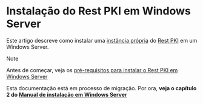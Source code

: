 ﻿# Instalação do Rest PKI em Windows Server

Este artigo descreve como instalar uma [instância própria](../../index.md) do [Rest PKI](../../../index.md) em um Windows Server.

> [!NOTE]
> Antes de começar, veja os [pré-requisitos para instalar o Rest PKI em Windows Server](../index.md)

Esta documentação está em processo de migração. Por ora, **veja o capítulo 2 do [Manual de instalação em Windows Server](https://cdn.lacunasoftware.com/restpki/restpki-admin-guide-pt.pdf)**
